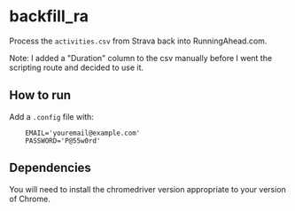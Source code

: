 # backfill_ra
Process the `activities.csv` from Strava back into RunningAhead.com.

Note: I added a "Duration" column to the csv manually before I went the scripting route and decided to use it.

## How to run
Add a `.config` file with:

```
    EMAIL='youremail@example.com'
    PASSWORD='P@55w0rd'
```

## Dependencies
You will need to install the chromedriver version appropriate to your version of Chrome.